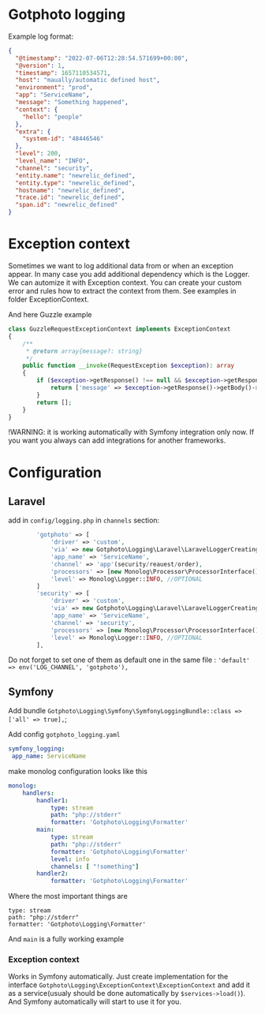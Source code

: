# Gotphoto logging

Example log format:
```json
{
  "@timestamp": "2022-07-06T12:28:54.571699+00:00",
  "@version": 1,
  "timestamp": 1657110534571,
  "host": "maually/automatic defined host",
  "environment": "prod",
  "app": "ServiceName",
  "message": "Something happened",
  "context": {
    "hello": "people"
  },
  "extra": {
    "system-id": "48446546"
  },
  "level": 200,
  "level_name": "INFO",
  "channel": "security",
  "entity.name": "newrelic_defined",
  "entity.type": "newrelic_defined",
  "hostname": "newrelic_defined",
  "trace.id": "newrelic_defined",
  "span.id": "newrelic_defined"
}
```

# Exception context

Sometimes we want to log additional data from or when an exception appear. In many case you add additional dependency which is the Logger.
We can automize it with Exception context. You can create your custom error and rules how to extract the context from them.
See examples in folder ExceptionContext.

And here Guzzle example
```php
class GuzzleRequestExceptionContext implements ExceptionContext
{
    /**
     * @return array{message?: string}
     */
    public function __invoke(RequestException $exception): array
    {
        if ($exception->getResponse() !== null && $exception->getResponse()->getBody() !== null) {
            return ['message' => $exception->getResponse()->getBody()->getContents()];
        }
        return [];
    }
}
```
!WARNING: it is working automatically with Symfony integration only now. If you want you always can add integrations for another frameworks.


# Configuration
## Laravel
add in `config/logging.php` in `channels` section:

```php
        'gotphoto' => [
            'driver' => 'custom',
            'via' => new Gotphoto\Logging\Laravel\LaravelLoggerCreating,
            'app_name' => 'ServiceName',
            'channel' => 'app'(security/reauest/order),
            'processors' => [new Monolog\Processor\ProcessorInterface()], //OPTIONAL
            'level' => Monolog\Logger::INFO, //OPTIONAL
        ]
        'security' => [
            'driver' => 'custom',
            'via' => new Gotphoto\Logging\Laravel\LaravelLoggerCreating,
            'app_name' => 'ServiceName',
            'channel' => 'security',
            'processors' => [new Monolog\Processor\ProcessorInterface()], //OPTIONAL
            'level' => Monolog\Logger::INFO, //OPTIONAL
        ],
```

Do not forget to set one of them as default one in the same file : `'default' => env('LOG_CHANNEL', 'gotphoto'),`

## Symfony

Add bundle `Gotphoto\Logging\Symfony\SymfonyLoggingBundle::class => ['all' => true],`;

Add config `gotphoto_logging.yaml`

```yaml
symfony_logging:
 app_name: ServiceName
```

make monolog configuration looks like this
```yaml
monolog:
    handlers:
        handler1:
            type: stream
            path: "php://stderr"
            formatter: 'Gotphoto\Logging\Formatter'
        main:
            type: stream
            path: "php://stderr"
            formatter: 'Gotphoto\Logging\Formatter'
            level: info
            channels: [ "!something"]
        handler2:
            formatter: 'Gotphoto\Logging\Formatter'

```
Where the most important things are 
```
type: stream
path: "php://stderr"
formatter: 'Gotphoto\Logging\Formatter'
```
And `main` is a fully working example

### Exception context
Works in Symfony automatically. Just create implementation for the interface `Gotphoto\Logging\ExceptionContext\ExceptionContext` and add it as a
 service(usualy should be done automatically by `$services->load()`). And Symfony automatically will start to use it for you.
